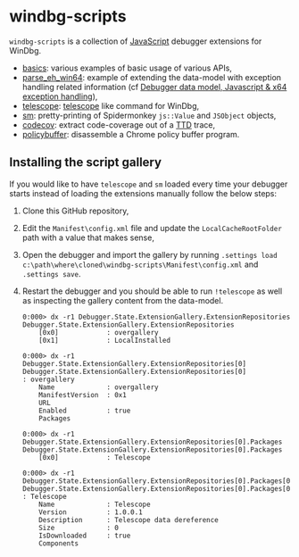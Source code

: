 # windbg-scripts

`windbg-scripts` is a collection of [JavaScript](https://docs.microsoft.com/en-us/windows-hardware/drivers/debugger/javascript-debugger-scripting) debugger extensions  for WinDbg.

* [basics](https://github.com/0vercl0k/windbg-scripts/tree/master/basics): various examples of basic usage of various APIs,
* [parse_eh_win64](https://github.com/0vercl0k/windbg-scripts/blob/master/parse_eh_win64): example of extending the data-model with exception handling related information (cf [Debugger data model, Javascript & x64 exception handling](https://doar-e.github.io/blog/2017/12/01/debugger-data-model/)),
* [telescope](https://github.com/0vercl0k/windbg-scripts/blob/master/telescope): [telescope](https://gef.readthedocs.io/en/latest/commands/dereference/) like command for WinDbg,
* [sm](https://github.com/0vercl0k/windbg-scripts/blob/master/sm): pretty-printing of Spidermonkey `js::Value` and `JSObject` objects,
* [codecov](https://github.com/0vercl0k/windbg-scripts/blob/master/codecov): extract code-coverage out of a [TTD](https://docs.microsoft.com/en-us/windows-hardware/drivers/debugger/time-travel-debugging-overview) trace,
* [policybuffer](https://github.com/0vercl0k/windbg-scripts/blob/master/policybuffer): disassemble a Chrome policy buffer program.

## Installing the script gallery

If you would like to have `telescope` and `sm` loaded every time your debugger starts instead of loading the extensions manually follow the below steps:

1. Clone this GitHub repository,

2. Edit the `Manifest\config.xml` file and update the `LocalCacheRootFolder` path with a value that makes sense,

3. Open the debugger and import the gallery by running `.settings load c:\path\where\cloned\windbg-scripts\Manifest\config.xml` and `.settings save`.

4. Restart the debugger and you should be able to run `!telescope` as well as inspecting the gallery content from the data-model.

   ```text
   0:000> dx -r1 Debugger.State.ExtensionGallery.ExtensionRepositories
   Debugger.State.ExtensionGallery.ExtensionRepositories                
       [0x0]            : overgallery
       [0x1]            : LocalInstalled
   
   0:000> dx -r1 Debugger.State.ExtensionGallery.ExtensionRepositories[0]
   Debugger.State.ExtensionGallery.ExtensionRepositories[0]                 : overgallery
       Name             : overgallery
       ManifestVersion  : 0x1
       URL             
       Enabled          : true
       Packages        
   
   0:000> dx -r1 Debugger.State.ExtensionGallery.ExtensionRepositories[0].Packages
   Debugger.State.ExtensionGallery.ExtensionRepositories[0].Packages                
       [0x0]            : Telescope
   
   0:000> dx -r1 Debugger.State.ExtensionGallery.ExtensionRepositories[0].Packages[0]
   Debugger.State.ExtensionGallery.ExtensionRepositories[0].Packages[0]                 : Telescope
       Name             : Telescope
       Version          : 1.0.0.1
       Description      : Telescope data dereference
       Size             : 0
       IsDownloaded     : true
       Components      
   ```

